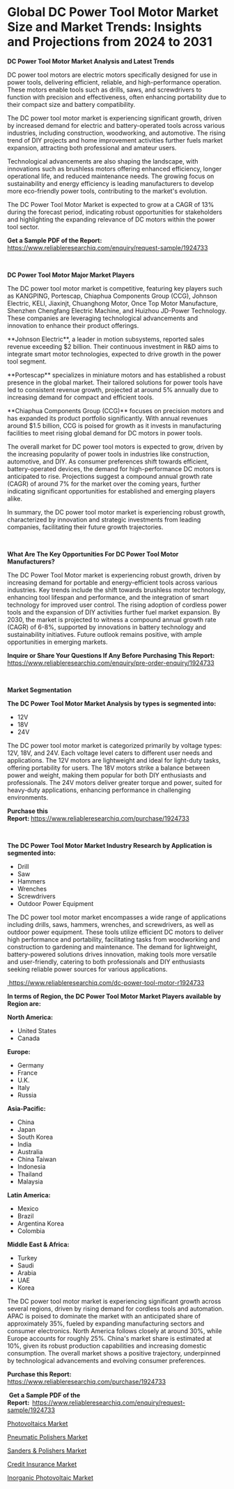 <p><h1>Global DC Power Tool Motor Market Size and Market Trends: Insights and Projections from 2024 to 2031</h1></p><p><strong>DC Power Tool Motor Market Analysis and Latest Trends</strong></p>
<p><p>DC power tool motors are electric motors specifically designed for use in power tools, delivering efficient, reliable, and high-performance operation. These motors enable tools such as drills, saws, and screwdrivers to function with precision and effectiveness, often enhancing portability due to their compact size and battery compatibility.</p><p>The DC power tool motor market is experiencing significant growth, driven by increased demand for electric and battery-operated tools across various industries, including construction, woodworking, and automotive. The rising trend of DIY projects and home improvement activities further fuels market expansion, attracting both professional and amateur users.</p><p>Technological advancements are also shaping the landscape, with innovations such as brushless motors offering enhanced efficiency, longer operational life, and reduced maintenance needs. The growing focus on sustainability and energy efficiency is leading manufacturers to develop more eco-friendly power tools, contributing to the market's evolution.</p><p>The DC Power Tool Motor Market is expected to grow at a CAGR of 13% during the forecast period, indicating robust opportunities for stakeholders and highlighting the expanding relevance of DC motors within the power tool sector.</p></p>
<p><strong>Get a Sample PDF of the Report:&nbsp;</strong> <a href="https://www.reliableresearchiq.com/enquiry/request-sample/1924733?utm_campaign=1461&utm_medium=2&utm_source=Github&utm_content=ia&utm_term=24102024&utm_id=dc-power-tool-motor">https://www.reliableresearchiq.com/enquiry/request-sample/1924733</a></p>
<p>&nbsp;</p>
<p><strong>DC Power Tool Motor Major Market Players</strong></p>
<p><p>The DC power tool motor market is competitive, featuring key players such as KANGPING, Portescap, Chiaphua Components Group (CCG), Johnson Electric, KELI, Jiaxinjt, Chuanghong Motor, Once Top Motor Manufacture, Shenzhen Chengfang Electric Machine, and Huizhou JD-Power Technology. These companies are leveraging technological advancements and innovation to enhance their product offerings.</p><p>**Johnson Electric**, a leader in motion subsystems, reported sales revenue exceeding $2 billion. Their continuous investment in R&D aims to integrate smart motor technologies, expected to drive growth in the power tool segment.</p><p>**Portescap** specializes in miniature motors and has established a robust presence in the global market. Their tailored solutions for power tools have led to consistent revenue growth, projected at around 5% annually due to increasing demand for compact and efficient tools.</p><p>**Chiaphua Components Group (CCG)** focuses on precision motors and has expanded its product portfolio significantly. With annual revenues around $1.5 billion, CCG is poised for growth as it invests in manufacturing facilities to meet rising global demand for DC motors in power tools.</p><p>The overall market for DC power tool motors is expected to grow, driven by the increasing popularity of power tools in industries like construction, automotive, and DIY. As consumer preferences shift towards efficient, battery-operated devices, the demand for high-performance DC motors is anticipated to rise. Projections suggest a compound annual growth rate (CAGR) of around 7% for the market over the coming years, further indicating significant opportunities for established and emerging players alike. </p><p>In summary, the DC power tool motor market is experiencing robust growth, characterized by innovation and strategic investments from leading companies, facilitating their future growth trajectories.</p></p>
<p>&nbsp;</p>
<p><strong>What Are The Key Opportunities For DC Power Tool Motor Manufacturers?</strong></p>
<p><p>The DC Power Tool Motor market is experiencing robust growth, driven by increasing demand for portable and energy-efficient tools across various industries. Key trends include the shift towards brushless motor technology, enhancing tool lifespan and performance, and the integration of smart technology for improved user control. The rising adoption of cordless power tools and the expansion of DIY activities further fuel market expansion. By 2030, the market is projected to witness a compound annual growth rate (CAGR) of 6-8%, supported by innovations in battery technology and sustainability initiatives. Future outlook remains positive, with ample opportunities in emerging markets.</p></p>
<p><strong>Inquire or Share Your Questions If Any Before Purchasing This Report:</strong> <a href="https://www.reliableresearchiq.com/enquiry/pre-order-enquiry/1924733?utm_campaign=1461&utm_medium=2&utm_source=Github&utm_content=ia&utm_term=24102024&utm_id=dc-power-tool-motor">https://www.reliableresearchiq.com/enquiry/pre-order-enquiry/1924733</a></p>
<p>&nbsp;</p>
<p><strong>Market Segmentation</strong></p>
<p><strong>The DC Power Tool Motor Market Analysis by types is segmented into:</strong></p>
<p><ul><li>12V</li><li>18V</li><li>24V</li></ul></p>
<p><p>The DC power tool motor market is categorized primarily by voltage types: 12V, 18V, and 24V. Each voltage level caters to different user needs and applications. The 12V motors are lightweight and ideal for light-duty tasks, offering portability for users. The 18V motors strike a balance between power and weight, making them popular for both DIY enthusiasts and professionals. The 24V motors deliver greater torque and power, suited for heavy-duty applications, enhancing performance in challenging environments.</p></p>
<p><strong>Purchase this Report:&nbsp;</strong><a href="https://www.reliableresearchiq.com/purchase/1924733?utm_campaign=1461&utm_medium=2&utm_source=Github&utm_content=ia&utm_term=24102024&utm_id=dc-power-tool-motor">https://www.reliableresearchiq.com/purchase/1924733</a></p>
<p>&nbsp;</p>
<p><strong>The DC Power Tool Motor Market Industry Research by Application is segmented into:</strong></p>
<p><ul><li>Drill</li><li>Saw</li><li>Hammers</li><li>Wrenches</li><li>Screwdrivers</li><li>Outdoor Power Equipment</li></ul></p>
<p><p>The DC power tool motor market encompasses a wide range of applications including drills, saws, hammers, wrenches, and screwdrivers, as well as outdoor power equipment. These tools utilize efficient DC motors to deliver high performance and portability, facilitating tasks from woodworking and construction to gardening and maintenance. The demand for lightweight, battery-powered solutions drives innovation, making tools more versatile and user-friendly, catering to both professionals and DIY enthusiasts seeking reliable power sources for various applications.</p></p>
<p><a href="https://www.reliableresearchiq.com/dc-power-tool-motor-r1924733?utm_campaign=1461&utm_medium=2&utm_source=Github&utm_content=ia&utm_term=24102024&utm_id=dc-power-tool-motor">&nbsp;https://www.reliableresearchiq.com/dc-power-tool-motor-r1924733</a></p>
<p><strong>In terms of Region, the DC Power Tool Motor Market Players available by Region are:</strong></p>
<p>
    <p> <strong> North America: </strong>
        <ul>
            <li>United States</li>
            <li>Canada</li>
        </ul>
        </p> 
    <p> <strong> Europe: </strong>
        <ul>
            <li>Germany</li>
            <li>France</li>
            <li>U.K.</li>
            <li>Italy</li>
            <li>Russia</li>
        </ul>
        </p> 
    <p> <strong> Asia-Pacific: </strong>
        <ul>
            <li>China</li>
            <li>Japan</li>
            <li>South Korea</li>
            <li>India</li>
            <li>Australia</li>
            <li>China Taiwan</li>
            <li>Indonesia</li>
            <li>Thailand</li>
            <li>Malaysia</li>
        </ul>
        </p> 
    <p> <strong> Latin America: </strong>
        <ul>
            <li>Mexico</li>
            <li>Brazil</li>
            <li>Argentina Korea</li>
            <li>Colombia</li>
        </ul>
        </p> 
    <p> <strong> Middle East & Africa: </strong>
        <ul>
            <li>Turkey</li>
            <li>Saudi</li>
            <li>Arabia</li>
            <li>UAE</li>
            <li>Korea</li>
        </ul>
    </p>
    </p>
<p><p>The DC power tool motor market is experiencing significant growth across several regions, driven by rising demand for cordless tools and automation. APAC is poised to dominate the market with an anticipated share of approximately 35%, fueled by expanding manufacturing sectors and consumer electronics. North America follows closely at around 30%, while Europe accounts for roughly 25%. China's market share is estimated at 10%, given its robust production capabilities and increasing domestic consumption. The overall market shows a positive trajectory, underpinned by technological advancements and evolving consumer preferences.</p></p>
<p><strong>Purchase this Report: </strong><a href="https://www.reliableresearchiq.com/purchase/1924733?utm_campaign=1461&utm_medium=2&utm_source=Github&utm_content=ia&utm_term=24102024&utm_id=dc-power-tool-motor">https://www.reliableresearchiq.com/purchase/1924733</a></p>
<p>&nbsp;<strong>Get a Sample PDF of the Report:&nbsp;&nbsp;</strong><a href="https://www.reliableresearchiq.com/enquiry/request-sample/1924733?utm_campaign=1461&utm_medium=2&utm_source=Github&utm_content=ia&utm_term=24102024&utm_id=dc-power-tool-motor">https://www.reliableresearchiq.com/enquiry/request-sample/1924733</a></p>
<p><strong></strong></p>
<p><p><a href="https://github.com/khloet8sawender/Market-Research-Report-List-1/blob/main/photovoltaics-market.md?utm_campaign=1461&utm_medium=2&utm_source=Github&utm_content=ia&utm_term=24102024&utm_id=dc-power-tool-motor">Photovoltaics Market</a></p><p><a href="https://issuu.com/reportprime-2/docs/pneumatic-polishers-market-size-203_a4f13e8165e550?utm_campaign=1461&utm_medium=2&utm_source=Github&utm_content=ia&utm_term=24102024&utm_id=dc-power-tool-motor">Pneumatic Polishers Market</a></p><p><a href="https://issuu.com/reportprime-2/docs/sanders-polishers-market-size-2030._b15a06d8e592d6?utm_campaign=1461&utm_medium=2&utm_source=Github&utm_content=ia&utm_term=24102024&utm_id=dc-power-tool-motor">Sanders & Polishers Market</a></p><p><a href="https://www.linkedin.com/pulse/decoding-credit-insurance-industry-dynamics-strategic-imperatives-za2jc?utm_campaign=1461&utm_medium=2&utm_source=Github&utm_content=ia&utm_term=24102024&utm_id=dc-power-tool-motor">Credit Insurance Market</a></p><p><a href="https://github.com/dave2as/Market-Research-Report-List-1/blob/main/inorganic-photovoltaic-market.md?utm_campaign=1461&utm_medium=2&utm_source=Github&utm_content=ia&utm_term=24102024&utm_id=dc-power-tool-motor">Inorganic Photovoltaic Market</a></p></p>